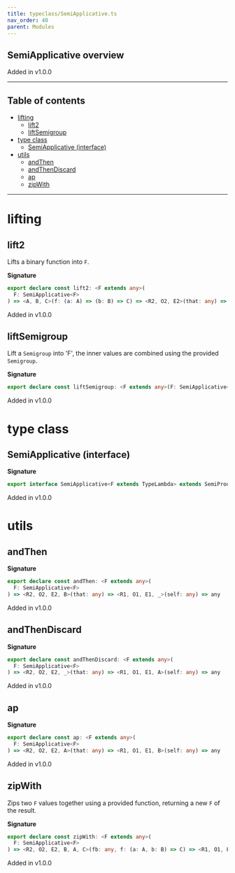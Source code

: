 ```yaml
---
title: typeclass/SemiApplicative.ts
nav_order: 40
parent: Modules
---
```


## SemiApplicative overview

Added in v1.0.0

---

<h2 class="text-delta">Table of contents</h2>

- [lifting](#lifting)
  - [lift2](#lift2)
  - [liftSemigroup](#liftsemigroup)
- [type class](#type-class)
  - [SemiApplicative (interface)](#semiapplicative-interface)
- [utils](#utils)
  - [andThen](#andthen)
  - [andThenDiscard](#andthendiscard)
  - [ap](#ap)
  - [zipWith](#zipwith)

---

# lifting

## lift2

Lifts a binary function into `F`.

**Signature**

```ts
export declare const lift2: <F extends any>(
  F: SemiApplicative<F>
) => <A, B, C>(f: (a: A) => (b: B) => C) => <R2, O2, E2>(that: any) => <R1, O1, E1>(self: any) => any
```

Added in v1.0.0

## liftSemigroup

Lift a `Semigroup` into 'F', the inner values are combined using the provided `Semigroup`.

**Signature**

```ts
export declare const liftSemigroup: <F extends any>(F: SemiApplicative<F>) => <A, R, O, E>(S: any) => any
```

Added in v1.0.0

# type class

## SemiApplicative (interface)

**Signature**

```ts
export interface SemiApplicative<F extends TypeLambda> extends SemiProduct<F>, Covariant<F> {}
```

Added in v1.0.0

# utils

## andThen

**Signature**

```ts
export declare const andThen: <F extends any>(
  F: SemiApplicative<F>
) => <R2, O2, E2, B>(that: any) => <R1, O1, E1, _>(self: any) => any
```

Added in v1.0.0

## andThenDiscard

**Signature**

```ts
export declare const andThenDiscard: <F extends any>(
  F: SemiApplicative<F>
) => <R2, O2, E2, _>(that: any) => <R1, O1, E1, A>(self: any) => any
```

Added in v1.0.0

## ap

**Signature**

```ts
export declare const ap: <F extends any>(
  F: SemiApplicative<F>
) => <R2, O2, E2, A>(that: any) => <R1, O1, E1, B>(self: any) => any
```

Added in v1.0.0

## zipWith

Zips two `F` values together using a provided function, returning a new `F` of the result.

**Signature**

```ts
export declare const zipWith: <F extends any>(
  F: SemiApplicative<F>
) => <R2, O2, E2, B, A, C>(fb: any, f: (a: A, b: B) => C) => <R1, O1, E1>(fa: any) => any
```

Added in v1.0.0
